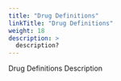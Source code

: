```yaml
---
title: "Drug Definitions"
linkTitle: "Drug Definitions"
weight: 18
description: >
  description? 
---
```


Drug Definitions Description
